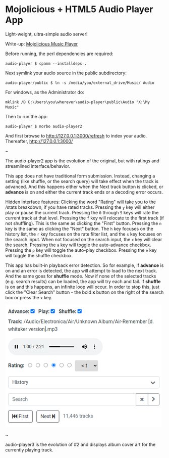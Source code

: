 # Mojolicious + HTML5 Audio Player App

Light-weight, ultra-simple audio server!

Write-up: [Mojolicious Music Player](https://ology.github.io/2021/06/04/mojolicious-music-player/)

Before running, the perl dependencies are required:

    audio-player $ cpanm --installdeps .

Next symlink your audio source in the public subdirectory:

    audio-player/public $ ln -s /media/you/external_drive/Music/ Audio

For windows, as the Administrator do:

    mklink /D C:\Users\you\wherever\audio-player\public\Audio "X:\My Music"

Then to run the app:

    audio-player $ morbo audio-player2

And first browse to http://127.0.0.1:3000/refresh to index your audio.  Thereafter, http://127.0.0.1:3000/

~

The audio-player2 app is the evolution of the original, but with ratings and streamlined interface/behavior.

This app does not have traditional form submission. Instead, changing a setting (like shuffle, or the search query) will take effect when the track is advanced.  And this happens either when the Next track button is clicked, or **advance** is on and either the current track ends or a decoding error occurs.

Hidden interface features:  Clicking the word "Rating" will take you to the /stats breakdown, if you have rated tracks.  Pressing the `y` key will either play or pause the current track.  Pressing the `0` through `5` keys will rate the current track at that level.  Pressing the `f` key will relocate to the first track (if not shuffling).  This is the same as clicking the "First" button.  Pressing the `n` key is the same as clicking the "Next" button.  The `h` key focuses on the history list, the `r` key focuses on the rate filter list, and the `s` key focuses on the search input.  When not focused on the search input, the `x` key will clear the search.  Pressing the `a` key will toggle the auto-advance checkbox.  Pressing the `p` key will toggle the auto-play checkbox.  Pressing the `e` key will toggle the shuffle checkbox.

This app has built-in playback error detection.  So for example, if **advance** is on and an error is detected, the app will attempt to load to the next track. And the same goes for **shuffle** mode.  Now if none of the selected tracks (e.g. search results) can be loaded, the app will try each and fail.  If **shuffle** is on and this happens, an infinite loop will occur.  In order to stop this, just click the "Clear Search" button - the bold **x** button on the right of the search box or press the `x` key.

![audio-player2](audio-player2.png)

~

audio-player3 is the evolution of #2 and displays album cover art for the currently playing track.
